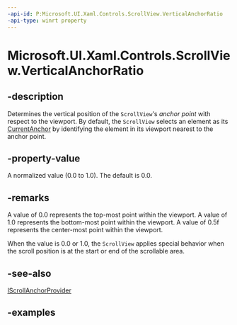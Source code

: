 ```yaml
---
-api-id: P:Microsoft.UI.Xaml.Controls.ScrollView.VerticalAnchorRatio
-api-type: winrt property
---
```


# Microsoft.UI.Xaml.Controls.ScrollView.VerticalAnchorRatio

<!--
public double VerticalAnchorRatio { get; set; }
-->

## -description

Determines the vertical position of the `ScrollView`'s *anchor point* with respect to the viewport. By default, the `ScrollView` selects an element as its [CurrentAnchor](iscrollanchorprovider_currentanchor.md) by identifying the element in its viewport nearest to the anchor point.

## -property-value

A normalized value (0.0 to 1.0). The default is 0.0.

## -remarks

A value of 0.0 represents the top-most point within the viewport. A value of 1.0 represents the bottom-most point within the viewport. A value of 0.5f represents the center-most point within the viewport.

When the value is 0.0 or 1.0, the `ScrollView` applies special behavior when the scroll position is at the start or end of the scrollable area.

## -see-also

[IScrollAnchorProvider](iscrollanchorprovider.md)

## -examples
